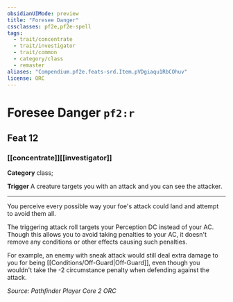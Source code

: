 ```yaml
---
obsidianUIMode: preview
title: "Foresee Danger"
cssclasses: pf2e,pf2e-spell
tags:
  - trait/concentrate
  - trait/investigator
  - trait/common
  - category/class
  - remaster
aliases: "Compendium.pf2e.feats-srd.Item.pVDgiaqu1RbCOhuv"
license: ORC
---
```

# Foresee Danger `pf2:r`
## Feat 12
### [[concentrate]][[investigator]]

**Category** class; 




**Trigger** A creature targets you with an attack and you can see the attacker.

* * *

You perceive every possible way your foe's attack could land and attempt to avoid them all.

The triggering attack roll targets your Perception DC instead of your AC. Though this allows you to avoid taking penalties to your AC, it doesn't remove any conditions or other effects causing such penalties.

For example, an enemy with sneak attack would still deal extra damage to you for being [[Conditions/Off-Guard|Off-Guard]], even though you wouldn't take the -2 circumstance penalty when defending against the attack.

*Source: Pathfinder Player Core 2*
*ORC*